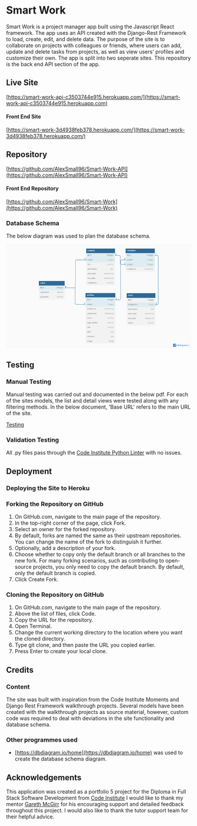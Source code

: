 # Smart Work
Smart Work is a project manager app built using the Javascript React framework. The app uses an API created with the Django-Rest Framework to load, create, edit, and delete data. The purpose of the site is to collaborate on projects with colleagues or friends, where users can add, update and delete tasks from projects, as well as view users' profiles and customize their own. The app is split into two seperate sites. This repository is the back end API section of the app.

## Live Site
[https://smart-work-api-c3503744e915.herokuapp.com/](https://smart-work-api-c3503744e915.herokuapp.com)
#### Front End Site
[https://smart-work-3d4938feb378.herokuapp.com/](https://smart-work-3d4938feb378.herokuapp.com/)
## Repository
[https://github.com/AlexSmall96/Smart-Work-API](https://github.com/AlexSmall96/Smart-Work-API)
#### Front End Repository
[https://github.com/AlexSmall96/Smart-Work](https://github.com/AlexSmall96/Smart-Work)

### Database Schema
The below diagram was used to plan the database schema.

![Database Schema](documentation/images/Smart-Work-db-schema.png) 

## Testing
### Manual Testing
Manual testing was carried out and documented in the below pdf. For each of the sites models, the list and detail views were tested along with any filtering methods. In the below document, 'Base URL' refers to the main URL of the site.

[Testing](documentation/testing/apiTesting.pdf) 
### Validation Testing 
All .py files pass through the [Code Institute Python Linter](https://pep8ci.herokuapp.com/) with no issues.
## Deployment
### Deploying the Site to Heroku

### Forking the Repository on GitHub
1. On GitHub.com, navigate to the main page of the repository.
2. In the top-right corner of the page, click Fork.
3. Select an owner for the forked repository.
4. By default, forks are named the same as their upstream repositories. You can change the name of the fork to distinguish it further.
5. Optionally, add a description of your fork.
6. Choose whether to copy only the default branch or all branches to the new fork. For many forking scenarios, such as contributing to open-source projects, you only need to copy the default branch. By default, only the default branch is copied.
7. Click Create Fork.
### Cloning the Repository on GitHub
1. On GitHub.com, navigate to the main page of the repository.
2. Above the list of files, click Code.
3. Copy the URL for the repository.
4. Open Terminal.
5. Change the current working directory to the location where you want the cloned directory.
6. Type git clone, and then paste the URL you copied earlier.
7. Press Enter to create your local clone.
## Credits
### Content
The site was built with inspiration from the Code Institute Moments and Django Rest Framework walkthrough projects. Several models have been created with the walkthrough projects as source material, however, custom code was required to deal with deviations in the site functionality and database schema.
### Other programmes used
- [https://dbdiagram.io/home](https://dbdiagram.io/home) was used to create the database schema diagram.
## Acknowledgements 
This application was created as a portfolio 5 project for the Diploma in Full Stack Software Development from [Code Institute](https://codeinstitute.net/full-stack-software-development-diploma/?utm_term=code%20institute&utm_campaign=CI+-+UK+-+Search+-+Brand&utm_source=adwords&utm_medium=ppc&hsa_acc=8983321581&hsa_cam=1578649861&hsa_grp=62188641240&hsa_ad=635720257674&hsa_src=g&hsa_tgt=kwd-319867646331&hsa_kw=code%20institute&hsa_mt=e&hsa_net=adwords&hsa_ver=3&gclid=CjwKCAiA5Y6eBhAbEiwA_2ZWIUE0LRewvfAYnQS69Lujb5s2FrQjmX0Idzqj-Olbamn1DbS2D-R7gBoC-1AQAvD_BwE
)
I would like to thank my mentor [Gareth McGirr](https://github.com/Gareth-McGirr ) for his encouraging support and detailed feedback throughout this project. I would also like to thank the tutor support team for their helpful advice.